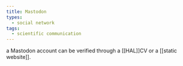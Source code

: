 ```yaml
---
title: Mastodon
types:
  - social network
tags:
  - scientific communication
---
```


a Mastodon account can be verified through a [[HAL]]CV or a [[static website]].
